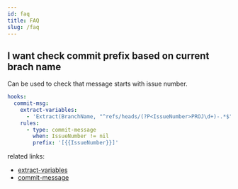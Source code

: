 ```yaml
---
id: faq
title: FAQ
slug: /faq
---
```


## I want check commit prefix based on current brach name

Can be used to check that message starts with issue number.

```yaml
hooks:
  commit-msg:
    extract-variables:
      - 'Extract(BranchName, "^refs/heads/(?P<IssueNumber>PROJ\d+)-.*$")'
    rules:
      - type: commit-message
        when: IssueNumber != nil
        prefix: '[{{IssueNumber}}]'
```

related links:

<!-- TODO: Add correct links -->
- [extract-variables](/)
- [commit-message](/)
